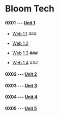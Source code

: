 # Bloom Tech

#### 0X01 --- [Unit 1](<./Manuals/Unit1.md>)

* [Web 1.1](<./Manuals/U1W11.md>) ###

* [Web 1.2](<./Manuals/U1W12.md>)

* [Web 1.3](<./Manuals/U1W13.md>) ###

* [Web 1.4](<./Manuals/U1W14.md>) ###

#### 0X02 --- [Unit 2](<./Manuals/Unit1.md>)
#### 0X03 --- [Unit 3](<./Manuals/Unit1.md>)
#### 0X04 --- [Unit 4](<./Manuals/Unit1.md>)
#### 0X05 --- [Unit 5](<./Manuals/Unit1.md>)